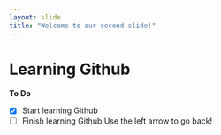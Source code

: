 ```yaml
---
layout: slide
title: "Welcome to our second slide!"
---
```

# Learning Github
**To Do**
 - [x] Start learning Github
 - [ ] Finish learning Github
Use the left arrow to go back!
